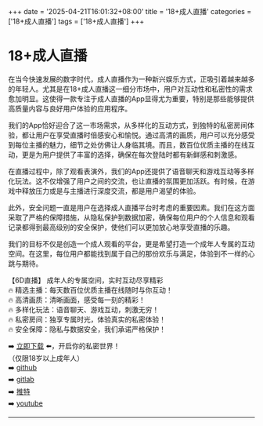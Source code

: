 +++
date = '2025-04-21T16:01:32+08:00'
title = '18+成人直播'
categories = ['18+成人直播']
tags = ['18+成人直播']
+++

# 18+成人直播

在当今快速发展的数字时代，成人直播作为一种新兴娱乐方式，正吸引着越来越多的年轻人。尤其是在18+成人直播这一细分市场中，用户对互动性和私密性的需求愈加明显。这使得一款专注于成人直播的App显得尤为重要，特别是那些能够提供高质量内容与良好用户体验的应用程序。

我们的App恰好迎合了这一市场需求，从多样化的互动方式，到独特的私密房间体验，都让用户在享受直播时倍感安心和愉悦。通过高清的画质，用户可以充分感受到每位主播的魅力，细节之处仿佛让人身临其境。而且，数百位优质主播的在线互动，更是为用户提供了丰富的选择，确保在每次登陆时都有新鲜感和刺激感。

在直播过程中，除了观看表演外，我们的App还提供了语音聊天和游戏互动等多样化玩法。这不仅增强了用户之间的交流，也让直播的氛围更加活跃。有时候，在游戏中释放压力或是与主播进行深度交流，都是用户渴望的体验。

此外，安全问题一直是用户在选择成人直播平台时考虑的重要因素。我们在这方面采取了严格的保障措施，从隐私保护到数据加密，确保每位用户的个人信息和观看记录都得到最高级别的安全保护，使他们可以更加放心地享受直播的乐趣。

我们的目标不仅是创造一个成人观看的平台，更是希望打造一个成年人专属的互动空间。在这里，每位用户都能找到属于自己的那份欢乐与满足，体验到不一样的心跳与期待。

【6D直播】
成年人的专属空间，实时互动尽享精彩  
🔥 精选主播：每天数百位优质主播在线随时与你互动！  
🔥 高清画质：清晰画面，感受每一刻的精彩！  
🔥 多样化玩法：语音聊天、游戏互动，刺激无穷！  
🔥 私密房间：独享专属时光，体验真实的私密体验！  
🔥 安全保障：隐私与数据安全，我们承诺严格保护！  

➡️ [立即下载](https://down123.s3.ap-east-1.amazonaws.com/down/down.html?channelCode=blog) ⬅️，开启你的私密世界！  
（仅限18岁以上成年人）  
➡️ [github](https://aldult-live.github.io/)  
➡️ [gitlab](https://seo-09598d.gitlab.io/)  
➡️ [推特](https://x.com/wegame33)  
➡️ [youtube](https://www.youtube.com/@6Dlive)

---
